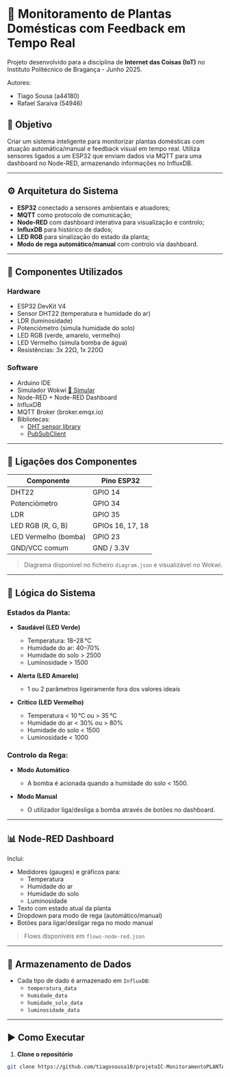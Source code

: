 # 🌿 Monitoramento de Plantas Domésticas com Feedback em Tempo Real

Projeto desenvolvido para a disciplina de **Internet das Coisas (IoT)** no Instituto Politécnico de Bragança - Junho 2025.

Autores:  
- Tiago Sousa (a44180)  
- Rafael Saraiva (54946)

## 📌 Objetivo

Criar um sistema inteligente para monitorizar plantas domésticas com atuação automática/manual e feedback visual em tempo real. Utiliza sensores ligados a um ESP32 que enviam dados via MQTT para uma dashboard no Node-RED, armazenando informações no InfluxDB.

---

## ⚙️ Arquitetura do Sistema

- **ESP32** conectado a sensores ambientais e atuadores;
- **MQTT** como protocolo de comunicação;
- **Node-RED** com dashboard interativa para visualização e controlo;
- **InfluxDB** para histórico de dados;
- **LED RGB** para sinalização do estado da planta;
- **Modo de rega automático/manual** com controlo via dashboard.

---

## 🔧 Componentes Utilizados

### Hardware
- ESP32 DevKit V4
- Sensor DHT22 (temperatura e humidade do ar)
- LDR (luminosidade)
- Potenciómetro (simula humidade do solo)
- LED RGB (verde, amarelo, vermelho)
- LED Vermelho (simula bomba de água)
- Resistências: 3x 22Ω, 1x 220Ω

### Software
- Arduino IDE
- Simulador Wokwi [🔗 Simular](https://wokwi.com/projects/431032509596803073)
- Node-RED + Node-RED Dashboard
- InfluxDB
- MQTT Broker (broker.emqx.io)
- Bibliotecas:
  - [DHT sensor library](https://github.com/adafruit/DHT-sensor-library)
  - [PubSubClient](https://pubsubclient.knolleary.net)

---

## 🔌 Ligações dos Componentes

| Componente     | Pino ESP32 |
|----------------|------------|
| DHT22          | GPIO 14    |
| Potenciómetro  | GPIO 34    |
| LDR            | GPIO 35    |
| LED RGB (R, G, B) | GPIOs 16, 17, 18 |
| LED Vermelho (bomba) | GPIO 23 |
| GND/VCC comum  | GND / 3.3V |

> Diagrama disponível no ficheiro `diagram.json` e visualizável no Wokwi.

---

## 🧠 Lógica do Sistema

### Estados da Planta:

- **Saudável (LED Verde)**  
  - Temperatura: 18–28 °C  
  - Humidade do ar: 40–70%  
  - Humidade do solo > 2500  
  - Luminosidade > 1500  

- **Alerta (LED Amarelo)**  
  - 1 ou 2 parâmetros ligeiramente fora dos valores ideais

- **Crítico (LED Vermelho)**  
  - Temperatura < 10 °C ou > 35 °C  
  - Humidade do ar < 30% ou > 80%  
  - Humidade do solo < 1500  
  - Luminosidade < 1000  

### Controlo da Rega:

- **Modo Automático**  
  - A bomba é acionada quando a humidade do solo < 1500.

- **Modo Manual**  
  - O utilizador liga/desliga a bomba através de botões no dashboard.

---

## 📊 Node-RED Dashboard

Inclui:

- Medidores (gauges) e gráficos para:
  - Temperatura
  - Humidade do ar
  - Humidade do solo
  - Luminosidade
- Texto com estado atual da planta
- Dropdown para modo de rega (automático/manual)
- Botões para ligar/desligar rega no modo manual

> Flows disponíveis em `flows-node-red.json`

---

## 💾 Armazenamento de Dados

- Cada tipo de dado é armazenado em `InfluxDB`:
  - `temperatura_data`
  - `humidade_data`
  - `humidade_solo_data`
  - `luminosidade_data`

---

## ▶️ Como Executar

1. **Clone o repositório**
```bash
git clone https://github.com/tiagosousa10/projetoIC-MonitoramentoPLANTAS.git
